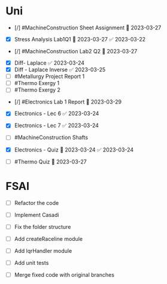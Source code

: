 # Uni
- [/] #MachineConstruction Sheet Assignment 📅 2023-03-27
- [x] Stress Analysis Lab1Q1 📅 2023-03-27 ✅ 2023-03-22
- [/] #MachineConstruction Lab2 Q2 📅 2023-03-27
- [x] Diff- Laplace ✅ 2023-03-24
- [x] Diff - Laplace Inverse ✅ 2023-03-25
- [ ] #Metallurgy Project Report 1
- [ ] #Thermo Exergy 1
- [ ] #Thermo Exergy 2
- [/] #Electronics Lab 1 Report 📅 2023-03-29
- [x] Electronics - Lec 6 ✅ 2023-03-24
- [x] Electronics - Lec 7 ✅ 2023-03-24
- [ ] #MachineConstruction Shafts
- [x] Electronics - Quiz 📅 2023-03-24 ✅ 2023-03-24
- [ ] #Thermo Quiz 📅 2023-03-27


# FSAI
- [ ] Refactor the code
- [ ] Implement Casadi
- [ ] Fix the folder structure
- [ ] Add createRaceline module
- [ ] Add lqrHandler module
- [ ] Add unit tests
- [ ] Merge fixed code with original branches



